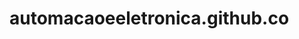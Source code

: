 # automacaoeeletronica.github.co
<!DOCTYPE html>
<html lang="pt-br">
<head>
    <meta charset="UTF-8">
    <meta name="viewport" content="width=device-width, initial-scale=1.0">
    <title>Pagina teste</title>
    <style>

        body {
            background-color: chocolate;
        }
        .header {
            /*justify-content: space-between;*/
            position: light;
            padding: 0px; 
            background-color: #050e8f;
        }
        .header.navbar-brand {
            /*display: flex;
            align-items: center;*/
            justify-content: center;
            /*text-align: center;
            padding: 10px;*/
        }
            
        .header1 {
            justify-content: space-between;
            align-items: center;
            text-align: center;
            padding: 10px;
            background-color: #57a571;
            margin-top: 20px;
            margin-bottom: 20px;

        }
        .header1 h1 {
            color: white;
            text-size: 30px
            font-size: 30px;
            text-emphasis-position: center;
        }
        /* Estilos CSS para os cards */
        .card-container {
            display: flex;
            justify-content: space-around;
            padding: 20px;
        }
        .card {
            width: 300px;
            border: 3px solid #ddd;
            border-radius: 5px;
            overflow: hidden;
            /*box-shadow: 0 4px 8px rgba(0, 0, 0, 0.1);*/
        }

        .card img {
            width: 100%;
            max-height: auto;
        }

        .card-content {
            padding: 2px;
        }

        .card-content h3 {
            margin-top: center center;
        }
        .card-content {
            background-color: white;
        }
        .EscreverTexto {
            justify-content: space-between;
            text-align: center;
            padding: 20px;
            background-image: url('C:\Users\alema\Documents\TRABALHOS\SERVICOS DE SITE\SITE MENDES AUTOMACAO\img\aperto-de-mão IHM.jpg');
            background-size: cover; /* Para cobrir toda a tela */
            background-repeat: no-repeat; /* Para evitar repetição da imagem */
            background-position: center; /* Para centralizar a imagem */
            background-size: auto; /* Para manter a proporção da imagem */

            /* Outras propriedades de background podem ser adicionadas aqui */
            background-color: #242323;

        }
        .footer{
            background-color: #050e8f; 
            text-align: center;
            padding: 10px;
            margin-top: 20px;
        }
        .footer p {
            margin: 0;
            color: white;
            font-size: 14px;
        }

    </style>
</head>
<body >
    <div class="header">
        <nav class="navbar bg-body-tertiary">
            <div class="header">
              <a class="navbar-brand" href="#">
                <img src="C:\Users\alema\Documents\TRABALHOS\SERVICOS DE SITE\SITE MENDES AUTOMACAO\img\logo mendes mini 1.jpg" alt="..." width="270" height="150">
              </a>
            </div>
        </nav>
    </div>
    <div class="header1">
        <h1>Bem-vindo ao nosso site!</h1>
        <p>Estamos felizes em tê-lo aqui.</p>
        <p>Explore nossos serviços e entre em contato conosco para mais informações.</p>
        <p>Esta página está em construção</p>
    </div>
    <div class="conteiner-fluid">
        <div class="card-container">

        <div class="card">
            <img src="C:\Users\alema\Documents\TRABALHOS\SERVICOS DE SITE\SITE MENDES AUTOMACAO\img\automlink 1.jpg" alt="...">
            <div class="card-content">
                <h3>Automação</h3>
                <p>Automação Industrial </p>
                <p>Automação Residencial</p>
                <p>Automação Comercial</p>
            </div>
        </div>

        <div class="card">
            <img src="C:\Users\alema\Documents\TRABALHOS\SERVICOS DE SITE\SITE MENDES AUTOMACAO\img\Manutencao placa 1.jpg"  alt="...">
            <div class="card-content">
                <h3>Reparo eletrônico</h3>
                <p>Reparo em placas eletrônicas e circuitos digitais SMD.</p>
            </div>
        </div>

        <div class="card">
            <img src="C:\Users\alema\Documents\TRABALHOS\SERVICOS DE SITE\SITE MENDES AUTOMACAO\img\logo mendes 3.jpg" alt="Imagem 3">
            <div class="card-content">
                <h3>Serviço 3</h3>
                <p>Descrição do Card 3.</p>
            </div>
        </div>
    </div>
</div>
<div class="EscreverTexto" img src="C:\Users\alema\Documents\TRABALHOS\SERVIÇOS DE SITE\SITE MENDES AUTOMACAO\img\aperto-de-mão IHM.jpg" alt="...">
    <p> Escrever aqui texto de conhecimento geral</p>
</div>
<footer>
    <div class="footer" >
        <p >&copy; 2025 Mendes Automação. Todos os direitos reservados.</p>
        <p >E-mail: <E-mail>mendesbreuer21@gmail.com</E-mail></p>
        <p >Whatsapp: (51) 98298.6139</p>
    </div>      
</footer>
</body>
</html>
